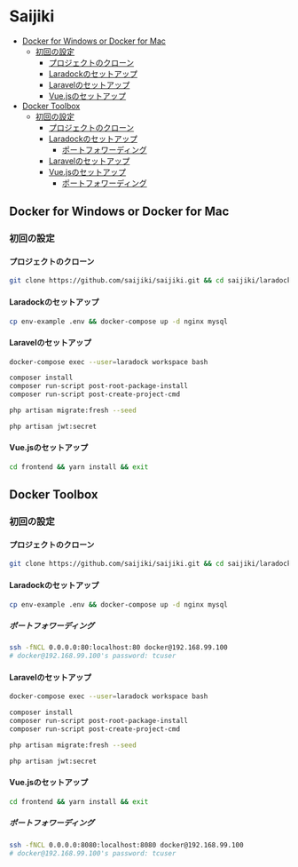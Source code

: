 # Saijiki

- [Docker for Windows or Docker for Mac](#docker-for-windows-or-docker-for-mac)
    - [初回の設定](#初回の設定)
        - [プロジェクトのクローン](#プロジェクトのクローン)
        - [Laradockのセットアップ](#laradockのセットアップ)
        - [Laravelのセットアップ](#laravelのセットアップ)
        - [Vue.jsのセットアップ](#vuejsのセットアップ)
- [Docker Toolbox](#docker-toolbox)
    - [初回の設定](#初回の設定-1)
        - [プロジェクトのクローン](#プロジェクトのクローン-1)
        - [Laradockのセットアップ](#laradockのセットアップ-1)
            - [ポートフォワーディング](#ポートフォワーディング)
        - [Laravelのセットアップ](#laravelのセットアップ-1)
        - [Vue.jsのセットアップ](#vuejsのセットアップ-1)
            - [ポートフォワーディング](#ポートフォワーディング-1)

## Docker for Windows or Docker for Mac

### 初回の設定

#### プロジェクトのクローン

```sh
git clone https://github.com/saijiki/saijiki.git && cd saijiki/laradock
```

#### Laradockのセットアップ

```sh
cp env-example .env && docker-compose up -d nginx mysql
```

#### Laravelのセットアップ

```sh
docker-compose exec --user=laradock workspace bash

composer install
composer run-script post-root-package-install
composer run-script post-create-project-cmd

php artisan migrate:fresh --seed

php artisan jwt:secret
```

#### Vue.jsのセットアップ

```sh
cd frontend && yarn install && exit
```

## Docker Toolbox

### 初回の設定

#### プロジェクトのクローン

```sh
git clone https://github.com/saijiki/saijiki.git && cd saijiki/laradock
```

#### Laradockのセットアップ

```sh
cp env-example .env && docker-compose up -d nginx mysql
```

##### ポートフォワーディング

```sh
ssh -fNCL 0.0.0.0:80:localhost:80 docker@192.168.99.100
# docker@192.168.99.100's password: tcuser
```

#### Laravelのセットアップ

```sh
docker-compose exec --user=laradock workspace bash

composer install
composer run-script post-root-package-install
composer run-script post-create-project-cmd

php artisan migrate:fresh --seed

php artisan jwt:secret
```

#### Vue.jsのセットアップ

```sh
cd frontend && yarn install && exit
```

##### ポートフォワーディング

```sh
ssh -fNCL 0.0.0.0:8080:localhost:8080 docker@192.168.99.100
# docker@192.168.99.100's password: tcuser
```
